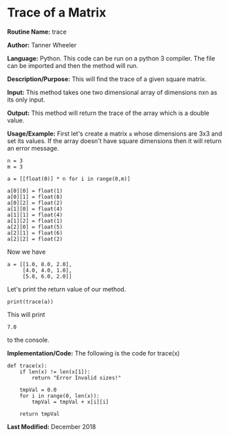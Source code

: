 # Trace of a Matrix

**Routine Name:** trace

**Author:** Tanner Wheeler

**Language:** Python. This code can be run on a python 3 compiler. The file can be imported and then the method will run.

**Description/Purpose:** This will find the trace of a given square matrix.

**Input:** This method takes one two dimensional array of dimensions nxn as its only input.

**Output:** This method will return the trace of the array which is a double value.

**Usage/Example:** 
First let's create a matrix `a` whose dimensions are 3x3 and set its values.  If the array doesn't have square dimensions then it will return an error message.
```
n = 3
m = 3

a = [[float(0)] * n for i in range(0,m)]

a[0][0] = float(1)
a[0][1] = float(8)
a[0][2] = float(2)
a[1][0] = float(4)
a[1][1] = float(4)
a[1][2] = float(1)
a[2][0] = float(5)
a[2][1] = float(6)
a[2][2] = float(2)
```
Now we have 
```
a = [[1.0, 8.0, 2.0],
     [4.0, 4.0, 1.0], 
     [5.0, 6.0, 2.0]]
```
Let's print the return value of our method.
```
print(trace(a))
```
This will print
```
7.0
```
to the console.


**Implementation/Code:** The following is the code for trace(x)
```
def trace(x):
    if len(x) != len(x[1]):
        return "Error Invalid sizes!"
    
    tmpVal = 0.0
    for i in range(0, len(x)):
        tmpVal = tmpVal + x[i][i]
    
    return tmpVal
```

**Last Modified:** December 2018
